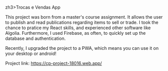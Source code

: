 zh3>Trocas e Vendas App</h3>

This project was born from a master's course assignment. It allows the user to publish and read publications regarding items to sell or trade.
I took the chance to pratice my React skills, and experienced other software like Algolia. Furthermore, I used Firebase, as often, to quickly set up the database and authentication.

Recently, I upgraded the project to a PWA, which means you can use it on your desktop or android!


Project link: https://cp-project-18016.web.app/
